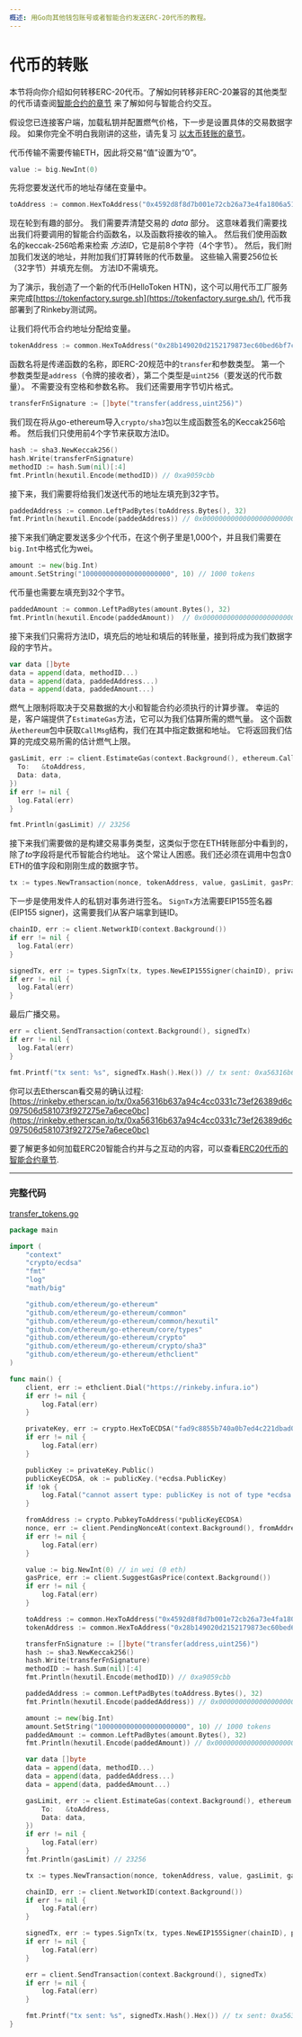 ```yaml
---
概述: 用Go向其他钱包账号或者智能合约发送ERC-20代币的教程。
---
```


# 代币的转账

本节将向你介绍如何转移ERC-20代币。了解如何转移非ERC-20兼容的其他类型的代币请查阅[智能合约的章节](../smart-contracts) 来了解如何与智能合约交互。

假设您已连接客户端，加载私钥并配置燃气价格，下一步是设置具体的交易数据字段。 如果你完全不明白我刚讲的这些，请先复习 [以太币转账的章节](../transfer-eth)。

代币传输不需要传输ETH，因此将交易“值”设置为“0”。

```go
value := big.NewInt(0)
```

先将您要发送代币的地址存储在变量中。


```go
toAddress := common.HexToAddress("0x4592d8f8d7b001e72cb26a73e4fa1806a51ac79d")
```

现在轮到有趣的部分。 我们需要弄清楚交易的 *data* 部分。 这意味着我们需要找出我们将要调用的智能合约函数名，以及函数将接收的输入。 然后我们使用函数名的keccak-256哈希来检索 *方法ID*，它是前8个字符（4个字节）。 然后，我们附加我们发送的地址，并附加我们打算转账的代币数量。 这些输入需要256位长（32字节）并填充左侧。 方法ID不需填充。

为了演示，我创造了一个新的代币(HelloToken HTN)，这个可以用代币工厂服务来完成[https://tokenfactory.surge.sh](https://tokenfactory.surge.sh/), 代币我部署到了Rinkeby测试网。

让我们将代币合约地址分配给变量。

```go
tokenAddress := common.HexToAddress("0x28b149020d2152179873ec60bed6bf7cd705775d")
```

函数名将是传递函数的名称，即ERC-20规范中的`transfer`和参数类型。 第一个参数类型是`address`（令牌的接收者），第二个类型是`uint256`（要发送的代币数量）。 不需要没有空格和参数名称。 我们还需要用字节切片格式。

```go
transferFnSignature := []byte("transfer(address,uint256)")
```
我们现在将从go-ethereum导入`crypto/sha3`包以生成函数签名的Keccak256哈希。 然后我们只使用前4个字节来获取方法ID。

```go
hash := sha3.NewKeccak256()
hash.Write(transferFnSignature)
methodID := hash.Sum(nil)[:4]
fmt.Println(hexutil.Encode(methodID)) // 0xa9059cbb
```

接下来，我们需要将给我们发送代币的地址左填充到32字节。

```go
paddedAddress := common.LeftPadBytes(toAddress.Bytes(), 32)
fmt.Println(hexutil.Encode(paddedAddress)) // 0x0000000000000000000000004592d8f8d7b001e72cb26a73e4fa1806a51ac79d
```

接下来我们确定要发送多少个代币，在这个例子里是1,000个，并且我们需要在`big.Int`中格式化为wei。

```go
amount := new(big.Int)
amount.SetString("1000000000000000000000", 10) // 1000 tokens
```

代币量也需要左填充到32个字节。

```go
paddedAmount := common.LeftPadBytes(amount.Bytes(), 32)
fmt.Println(hexutil.Encode(paddedAmount))  // 0x00000000000000000000000000000000000000000000003635c9adc5dea00000
```

接下来我们只需将方法ID，填充后的地址和填后的转账量，接到将成为我们数据字段的字节片。


```go
var data []byte
data = append(data, methodID...)
data = append(data, paddedAddress...)
data = append(data, paddedAmount...)
```

燃气上限制将取决于交易数据的大小和智能合约必须执行的计算步骤。 幸运的是，客户端提供了`EstimateGas`方法，它可以为我们估算所需的燃气量。 这个函数从`ethereum`包中获取`CallMsg`结构，我们在其中指定数据和地址。 它将返回我们估算的完成交易所需的估计燃气上限。


```go
gasLimit, err := client.EstimateGas(context.Background(), ethereum.CallMsg{
  To:   &toAddress,
  Data: data,
})
if err != nil {
  log.Fatal(err)
}

fmt.Println(gasLimit) // 23256
```

接下来我们需要做的是构建交易事务类型，这类似于您在ETH转账部分中看到的，除了*to*字段将是代币智能合约地址。 这个常让人困惑。我们还必须在调用中包含0 ETH的值字段和刚刚生成的数据字节。

```go
tx := types.NewTransaction(nonce, tokenAddress, value, gasLimit, gasPrice, data)
```

下一步是使用发件人的私钥对事务进行签名。 `SignTx`方法需要EIP155签名器(EIP155 signer)，这需要我们从客户端拿到链ID。

```go
chainID, err := client.NetworkID(context.Background())
if err != nil {
  log.Fatal(err)
}

signedTx, err := types.SignTx(tx, types.NewEIP155Signer(chainID), privateKey)
if err != nil {
  log.Fatal(err)
}
```

最后广播交易。

```go
err = client.SendTransaction(context.Background(), signedTx)
if err != nil {
  log.Fatal(err)
}

fmt.Printf("tx sent: %s", signedTx.Hash().Hex()) // tx sent: 0xa56316b637a94c4cc0331c73ef26389d6c097506d581073f927275e7a6ece0bc
```

你可以去Etherscan看交易的确认过程: [https://rinkeby.etherscan.io/tx/0xa56316b637a94c4cc0331c73ef26389d6c097506d581073f927275e7a6ece0bc](https://rinkeby.etherscan.io/tx/0xa56316b637a94c4cc0331c73ef26389d6c097506d581073f927275e7a6ece0bc)

要了解更多如何加载ERC20智能合约并与之互动的内容，可以查看[ERC20代币的智能合约章节](../smart-contract-read-erc20).

---

### 完整代码

[transfer_tokens.go](https://github.com/mhxw/ethereum-development-with-go-book/blob/main/code/transfer_tokens.go)

```go
package main

import (
	"context"
	"crypto/ecdsa"
	"fmt"
	"log"
	"math/big"

	"github.com/ethereum/go-ethereum"
	"github.com/ethereum/go-ethereum/common"
	"github.com/ethereum/go-ethereum/common/hexutil"
	"github.com/ethereum/go-ethereum/core/types"
	"github.com/ethereum/go-ethereum/crypto"
	"github.com/ethereum/go-ethereum/crypto/sha3"
	"github.com/ethereum/go-ethereum/ethclient"
)

func main() {
	client, err := ethclient.Dial("https://rinkeby.infura.io")
	if err != nil {
		log.Fatal(err)
	}

	privateKey, err := crypto.HexToECDSA("fad9c8855b740a0b7ed4c221dbad0f33a83a49cad6b3fe8d5817ac83d38b6a19")
	if err != nil {
		log.Fatal(err)
	}

	publicKey := privateKey.Public()
	publicKeyECDSA, ok := publicKey.(*ecdsa.PublicKey)
	if !ok {
		log.Fatal("cannot assert type: publicKey is not of type *ecdsa.PublicKey")
	}

	fromAddress := crypto.PubkeyToAddress(*publicKeyECDSA)
	nonce, err := client.PendingNonceAt(context.Background(), fromAddress)
	if err != nil {
		log.Fatal(err)
	}

	value := big.NewInt(0) // in wei (0 eth)
	gasPrice, err := client.SuggestGasPrice(context.Background())
	if err != nil {
		log.Fatal(err)
	}

	toAddress := common.HexToAddress("0x4592d8f8d7b001e72cb26a73e4fa1806a51ac79d")
	tokenAddress := common.HexToAddress("0x28b149020d2152179873ec60bed6bf7cd705775d")

	transferFnSignature := []byte("transfer(address,uint256)")
	hash := sha3.NewKeccak256()
	hash.Write(transferFnSignature)
	methodID := hash.Sum(nil)[:4]
	fmt.Println(hexutil.Encode(methodID)) // 0xa9059cbb

	paddedAddress := common.LeftPadBytes(toAddress.Bytes(), 32)
	fmt.Println(hexutil.Encode(paddedAddress)) // 0x0000000000000000000000004592d8f8d7b001e72cb26a73e4fa1806a51ac79d

	amount := new(big.Int)
	amount.SetString("1000000000000000000000", 10) // 1000 tokens
	paddedAmount := common.LeftPadBytes(amount.Bytes(), 32)
	fmt.Println(hexutil.Encode(paddedAmount)) // 0x00000000000000000000000000000000000000000000003635c9adc5dea00000

	var data []byte
	data = append(data, methodID...)
	data = append(data, paddedAddress...)
	data = append(data, paddedAmount...)

	gasLimit, err := client.EstimateGas(context.Background(), ethereum.CallMsg{
		To:   &toAddress,
		Data: data,
	})
	if err != nil {
		log.Fatal(err)
	}
	fmt.Println(gasLimit) // 23256

	tx := types.NewTransaction(nonce, tokenAddress, value, gasLimit, gasPrice, data)

	chainID, err := client.NetworkID(context.Background())
	if err != nil {
		log.Fatal(err)
	}

	signedTx, err := types.SignTx(tx, types.NewEIP155Signer(chainID), privateKey)
	if err != nil {
		log.Fatal(err)
	}

	err = client.SendTransaction(context.Background(), signedTx)
	if err != nil {
		log.Fatal(err)
	}

	fmt.Printf("tx sent: %s", signedTx.Hash().Hex()) // tx sent: 0xa56316b637a94c4cc0331c73ef26389d6c097506d581073f927275e7a6ece0bc
}
```
